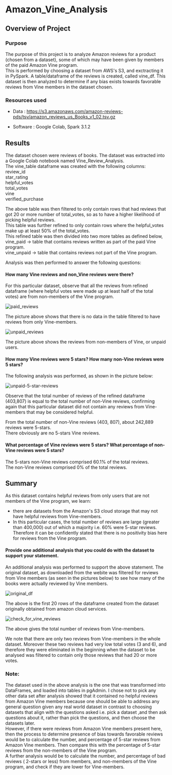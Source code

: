 # Amazon_Vine_Analysis

## Overview of Project 

### Purpose

The purpose of this project is to analyze Amazon reviews for a product (chosen from a dataset), some of which may have been given by members of the paid Amazon Vine program.\
This is performed by choosing a dataset from AWS's S3, and exctracting it in PySpark. A table/dataframe of the reviews is created, called vine_df. This dataset is then analyzed to determine if any bias exists towards favorable reviews from Vine members in the dataset chosen.

### Resources used
- Data : https://s3.amazonaws.com/amazon-reviews-pds/tsv/amazon_reviews_us_Books_v1_02.tsv.gz

- Software : Google Colab, Spark 3.1.2

## Results
The dataset chosen were reviews of books. The dataset was extracted into a Google Colab notebook named Vine_Review_Analysis.\
The vine_table dataframe was created with the following columns:\
review_id\
star_rating\
helpful_votes\
total_votes\
vine\
verified_purchase

The above table was then filtered to only contain rows that had reviews that got 20 or more number of total_votes, so as to have a higher likelihood of picking helpful reviews.\
This table was further refined to only contain rows where the helpful_votes make up at least 50% of the total_votes.\
This refined table was then divided into two more tables as defined below,\
vine_paid -> table that contains reviews written as part of the paid Vine program.\
vine_unpaid -> table that contains reviews not part of the Vine program.

Analysis was then performed to answer the following questions: 

#### How many Vine reviews and non_Vine reviews were there?

For this particular dataset, observe that all the reviews from refined dataframe (where helpful votes were made up at least half of the total votes) are from non-members of the Vine program.

![paid_reviews](https://user-images.githubusercontent.com/71800628/128531886-3ba8750e-9da7-4591-8970-544d105ed2e8.png)

The picture above shows that there is no data in the table filtered to have reviews from only Vine-members.

![unpaid_reviews](https://user-images.githubusercontent.com/71800628/128531988-a355f381-ba89-434e-a005-c4118db67653.png)

The picture above shows the reviews from non-members of Vine, or unpaid users.

#### How many Vine reviews were 5 stars? How many non-Vine reviews were 5 stars?

The following analysis was performed, as shown in the picture below:

![unpaid-5-star-reviews](https://user-images.githubusercontent.com/71800628/128532099-826589ff-6ee7-4e6d-9d8f-55a0cc693510.png)

Observe that the total number of reviews of the refined dataframe (403,807) is equal to the total number of non-Vine reviews, confirming again that this particular dataset did not contain any reviews from Vine-members that may be considered helpful.

From the total number of non-Vine reviews (403, 807), about 242,889 reviews were 5-stars.\
There obviously are no 5-stars Vine reviews.

#### What percentage of Vine reviews were 5 stars? What percentage of non-Vine reviews were 5 stars?

The 5-stars non-Vine reviews comprised 60.1% of the total reviews.\
The non-Vine reviews comprised 0% of the total reviews. 

## Summary
As this dataset contains helpful reviews from only users that are not members of the Vine program, we learn:
- there are datasets from the Amazon's S3 cloud storage that may not have helpful reviews from Vine-members.
- In this particular cases, the total number of reviews are large (greater than 400,000) out of which a majority i.e. 60% were 5-star reviews. Therefore it can be confidently stated that there is no positivity bias here for reviews from the Vine program.

#### Provide one additional analysis that you could do with the dataset to support your statement.

An additional analysis was performed to support the above statement. The original dataset, as downloaded from the webite was filtered for reviews from Vine members (as seen in the pictures below) to see how many of the books were actually reviewed by Vine members.

![original_df](https://user-images.githubusercontent.com/71800628/128532154-24229a48-eca3-480d-bb94-463044c0f24e.png)

The above is the first 20 rows of the dataframe created from the dataset originally obtained from amazon cloud services.

![check_for_vine_reviews](https://user-images.githubusercontent.com/71800628/128532206-64e149d1-a87b-4c3a-b847-0ff2f2415fc6.png)

The above gives the total number of reviews from Vine-members.

We note that there are only two reviews from Vine-members in the whole dataset. Moreover these two reviews had very low total votes (3 and 6), and therefore they were eliminated in the beginning when the dataset to be analysed was filtered to contain only those reviews that had 20 or more votes. 

### Note:
The dataset used in the above analysis is the one that was transformed into DataFrames, and loaded into tables in pgAdmin. I chose not to pick any other data set after analysis showed that it contained no helpful reviews from Amazon Vine members because one should be able to address any general question given any real world dataset in contrast to choosing datasets that align with the questions asked i.e. pick a dataset ,and then ask questions about it, rather than pick the questions, and then choose the datasets later.\
However, if there were reviews from Amazon Vine members present here, then the process to determine presence of bias towards favorable reviews would be to calculate the number, and percentage of 5-star reviews from Amazon Vine members. Then compare this with the percentage of 5-star reviews from the non-members of the Vine program.\
A further analysis would be to calculate the number, and percentage of bad reviews ( 2-stars or less) from members, and non-members of the Vine program, and check if they are  lower for Vine-members.

 


